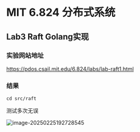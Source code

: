 # MIT 6.824 分布式系统

## Lab3 Raft Golang实现

### 实验网站地址
https://pdos.csail.mit.edu/6.824/labs/lab-raft1.html

### 结果
`cd src/raft`

测试多次无误

![image-20250225192728545](https://github.com/user-attachments/assets/408ebd2c-e0df-409f-8979-b53905905a12)


